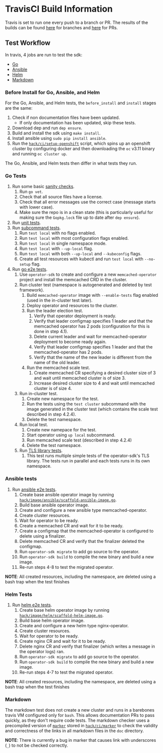 # TravisCI Build Information

Travis is set to run one every push to a branch or PR.
The results of the builds can be found [here][branches] for branches and [here][pr-builds] for PRs.

## Test Workflow

In travis, 4 jobs are run to test the sdk:

- [Go](#go-tests)
- [Ansible](#ansible-tests)
- [Helm](#helm-tests)
- [Markdown](#markdown)

### Before Install for Go, Ansible, and Helm

For the Go, Ansible, and Helm tests, the `before_install` and `install` stages are the same:

1. Check if non documentation files have been updated.
    - If only documentation has been updated, skip these tests.
2. Download dep and run `dep ensure`.
3. Build and install the sdk using `make install`.
4. Install ansible using `sudo pip install ansible`.
5. Run the [`hack/ci/setup-openshift`][script] script, which spins up an openshift cluster by configuring docker and then downloading the `oc` v3.11 binary and running `oc cluster up`.

The Go, Ansible, and Helm tests then differ in what tests they run.

### Go Tests

1. Run some basic [sanity checks][sanity].
    1. Run `go vet`.
    2. Check that all source files have a license.
    3. Check that all error messages use the correct case (message starts with lower case).
    4. Make sure the repo is in a clean state (this is particularly useful for making sure the `Gopkg.lock` file up to date after `dep ensure`).
2. Run [unit tests][unit].
3. Run [subcommand tests][subcommand].
    1. Run `test local` with no flags enabled.
    2. Run `test local` with most configuration flags enabled.
    3. Run `test local` in single namespace mode.
    4. Run `test local` with `--up-local` flag.
    5. Run `test local` with both `--up-local` and `--kubeconfig` flags.
    6. Create all test resources with kubectl and run `test local` with `--no-setup` flag.
4. Run [go e2e tests][go-e2e].
    1. Use `operator-sdk` to create and configure a new `memcached-operator` project and install the memcached CRD in the cluster.
    2. Run cluster test (namespace is autogenerated and deleted by test framework).
        1. Build `memcached-operator` image with `--enable-tests` flag enabled (used in the in-cluster test later).
        2. Deploy operator and resources to the cluster.
        3. Run the leader election test.
            1. Verify that operator deployment is ready.
            2. Verify that leader configmap specifies 1 leader and that the memcached operator has 2 pods (configuration for this is done in step 4.1).
            3. Delete current leader and wait for memcached-operator deployment to become ready again.
            4. Verify that leader configmap specifies 1 leader and that the memcached-operator has 2 pods.
            5. Verify that the name of the new leader is different from the name of the old leader.
        4. Run the memcached scale test.
            1. Create memcached CR specifying a desired cluster size of 3 and wait until memcached cluster is of size 3.
            2. Increase desired cluster size to 4 and wait until memcached cluster is of size 4.
    3. Run in-cluster test.
        1. Create new namespace for the test.
        2. Run the tests using the `test cluster` subcommand with the image generated in the cluster test (which contains the scale test described in step 4.2.4).
        3. Delete the test namespace.
    4. Run local test.
        1. Create new namepace for the test.
        2. Start operator using `up local` subcommand.
        3. Run memcached scale test (described in step 4.2.4)
        4. Delete the test namespace.
    5. Run [TLS library tests][tls-tests].
        1. This test runs multiple simple tests of the operator-sdk's TLS library. The tests run in parallel and each tests runs in its own namespace.

### Ansible tests

1. Run [ansible e2e tests][ansible-e2e].
    1. Create base ansible operator image by running [`hack/image/ansible/scaffold-ansible-image.go`][ansible-base].
    2. Build base ansible operator image.
    3. Create and configure a new ansible type memcached-operator.
    4. Create cluster resources.
    5. Wait for operator to be ready.
    6. Create a memcached CR and wait for it to be ready.
    7. Create a configmap that the memcached-operator is configured to delete using a finalizer.
    8. Delete memcached CR and verify that the finalizer deleted the configmap.
    9. Run `operator-sdk migrate` to add go source to the operator.
    10. Run `operator-sdk build` to compile the new binary and build a new image.
    11. Re-run steps 4-8 to test the migrated operator.

**NOTE**: All created resources, including the namespace, are deleted using a bash trap when the test finishes

### Helm Tests

1. Run [helm e2e tests][helm-e2e].
    1. Create base helm operator image by running [`hack/image/helm/scaffold-helm-image.go`][helm-base].
    2. Build base helm operator image.
    3. Create and configure a new helm type nginx-operator.
    4. Create cluster resources.
    5. Wait for operator to be ready.
    6. Create nginx CR and wait for it to be ready.
    7. Delete nginx CR and verify that finalizer (which writes a message in the operator logs) ran.
    8. Run `operator-sdk migrate` to add go source to the operator.
    9. Run `operator-sdk build` to compile the new binary and build a new image.
    10. Re-run steps 4-7 to test the migrated operator.

**NOTE**: All created resources, including the namespace, are deleted using a bash trap when the test finishes

### Markdown

The markdown test does not create a new cluster and runs in a barebones travis VM configured only for `bash`. This allows documentation PRs to pass quickly, as they don't require code tests. The markdown checker uses a precompiled version of [`marker`][marker-github] stored in [`hack/ci/marker`][marker-local] to check the validity and correctness of the links in all markdown files in the `doc` directory.

**NOTE**: There is currently a bug in marker that causes link with underscores (`_`) to not be checked correctly.

[branches]: https://travis-ci.org/operator-framework/operator-sdk/branches
[pr-builds]: https://travis-ci.org/operator-framework/operator-sdk/pull_requests
[script]: ../../../hack/ci/setup-openshift.sh
[sanity]: ../../../hack/tests/sanity-check.sh
[unit]: ../../../hack/tests/unit.sh
[subcommand]: ../../../hack/tests/test-subcommand.sh
[go-e2e]: ../../../hack/tests/e2e-go.sh
[tls-tests]: ../../../test/e2e/tls_util_test.go
[ansible-e2e]: ../../../hack/tests/e2e-ansible.sh
[ansible-base]: ../../../hack/image/ansible/scaffold-ansible-image.go
[helm-e2e]: ../../../hack/tests/e2e-helm.sh
[helm-base]: ../../../hack/image/helm/scaffold-helm-image.go
[marker-github]: https://github.com/crawford/marker
[marker-local]: ../../../hack/ci/marker
